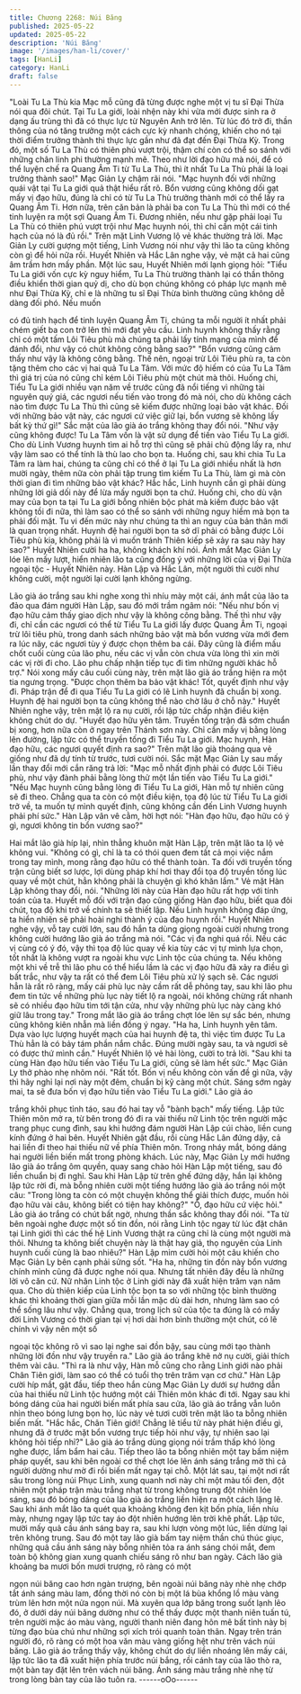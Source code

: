 ```yaml
---
title: Chương 2268: Núi Băng
published: 2025-05-22
updated: 2025-05-22
description: 'Núi Băng'
image: '/images/han-li/cover/'
tags: [HanLi]
category: HanLi
draft: false
---
```


"Loài Tu La Thù kia Mạc mỗ cũng đã từng được nghe một vị tu sĩ
Đại Thừa nói qua đôi chút. Tại Tu La giới, loài nhện này khi vừa
mới được sinh ra ở dạng ấu trùng thì đã có thực lực từ Nguyên
Anh trở lên. Từ lúc đó trở đi, thần thông của nó tăng trưởng một
cách cực kỳ nhanh chóng, khiến cho nó tại thời điểm trưởng
thành thì thực lực gần như đã đạt đến Đại Thừa Kỳ. Trong đó,
một số Tu La Thù có thiên phú vượt trội, thậm chí còn có thể so
sánh với những chân linh phi thường mạnh mẽ. Theo như lời đạo
hữu mà nói, để có thể luyện chế ra Quang Âm Ti từ Tu La Thù, thì
ít nhất Tu La Thù phải là loại trưởng thành sao!" Mạc Giản Ly
chậm rãi nói.
"Mạc huynh đối với những quái vật tại Tu La giới quả thật hiểu rất
rõ. Bổn vương cũng không dối gạt mấy vị đạo hữu, đúng là chỉ có
từ Tu La Thù trưởng thành mới có thể lấy ra Quang Âm Ti. Hơn
nữa, trên căn bản là phải ba con Tu La Thù thì mới có thể tinh
luyện ra một sợi Quang Âm Ti. Đương nhiên, nếu như gặp phải
loại Tu La Thù có thiên phú vượt trội như Mạc huynh nói, thì chỉ
cần một cái tinh hạch của nó là đủ rồi." Trên mặt Linh Vương lộ vẻ
khác thường trả lời.
Mạc Giản Ly cười gượng một tiếng, Linh Vương nói như vậy thì
lão ta cũng không còn gì để hỏi nữa rồi.
Huyết Nhiên và Hắc Lân nghe vậy, vẻ mặt cả hai cũng âm trầm
hơn mấy phần.
Một lúc sau, Huyết Nhiên mới lạnh giọng hỏi:
"Tiểu Tu La giới vốn cực kỳ nguy hiểm, Tu La Thù trường thành
lại có thần thông điều khiển thời gian quỷ dị, cho dù bọn chúng
không có pháp lực mạnh mẽ như Đại Thừa Kỳ, chỉ e là những tu
sĩ Đại Thừa bình thường cũng không dễ dàng đối phó. Nếu muốn

có đủ tinh hạch để tinh luyện Quang Âm Ti, chúng ta mỗi người ít
nhất phải chém giết ba con trở lên thì mới đạt yêu cầu. Linh
huynh không thấy rằng chỉ có một tấm Lôi Tiêu phù mà chúng ta
phải lấy tính mạng của mình để đánh đổi, như vậy có chút không
công bằng sao?"
"Bổn vương cũng cảm thấy như vậy là không công bằng. Thế
nên, ngoại trừ Lôi Tiêu phù ra, ta còn tặng thêm cho các vị hai
quả Tu La Tâm. Với mức độ hiếm có của Tu La Tâm thì giá trị của
nó cũng chỉ kém Lôi Tiêu phù một chút mà thôi. Huống chi, Tiểu
Tu La giới nhiều vạn năm về trước cũng đã nổi tiếng vì những tài
nguyên quý giá, các ngươi nếu tiến vào trong đó mà nói, cho dù
không cách nào tìm được Tu La Thù thì cũng sẽ kiếm được
những loại bảo vật khác. Đối với những bảo vật này, các ngươi
cứ việc giữ lại, bổn vương sẽ không lấy bất kỳ thứ gì!" Sắc mặt
của lão già áo trắng không thay đổi nói.
"Như vậy cũng không được! Tu La Tâm vốn là vật sử dụng để
tiến vào Tiểu Tu La giới. Cho dù Linh Vương huynh tìm ai hỗ trợ
thì cũng sẽ phải chủ động lấy ra, như vậy làm sao có thể tính là
thù lao cho bọn ta. Huống chi, sau khi chia Tu La Tâm ra làm hai,
chúng ta cũng chỉ có thể ở lại Tu La giới nhiều nhất là hơn mười
ngày, thêm nữa còn phải tập trung tìm kiếm Tu La Thù, làm gì mà
còn thời gian đi tìm những bảo vật khác? Hắc hắc, Linh huynh
cần gì phải dùng những lời giả dối này để lừa mấy người bọn ta
chứ. Huống chi, cho dù vận may của bọn ta tại Tu La giới bỗng
nhiên bộc phát mà kiếm được bảo vật không tồi đi nữa, thì làm
sao có thể so sánh với những nguy hiểm mà bọn ta phải đối mặt.
Tu vi đến mức này như chúng ta thì an nguy của bản thân mới là
quan trọng nhất. Huynh đệ hai người bọn ta sở dĩ phải có bằng
được Lôi Tiêu phù kia, không phải là vì muốn tránh Thiên kiếp sẽ
xảy ra sau này hay sao?" Huyết Nhiên cười ha ha, không khách
khí nói.
Ánh mắt Mạc Giản Ly lóe lên mấy lượt, hiển nhiên lão ta cũng
đồng ý với những lời của vị Đại Thừa ngoại tộc - Huyết Nhiên này.
Hàn Lập và Hắc Lân, một người thì cười như không cười, một
người lại cười lạnh không ngừng.

Lão già áo trắng sau khi nghe xong thì nhíu mày một cái, ánh mắt
của lão ta đảo qua đám người Hàn Lập, sau đó mới trầm ngâm
nói:
"Nếu như bốn vị đạo hữu cảm thấy giao dịch như vậy là không
công bằng. Thế thì như vậy đi, chỉ cần các ngươi có thể từ Tiểu
Tu La giới lấy được Quang Âm Ti, ngoại trừ lôi tiêu phù, trong
danh sách những bảo vật mà bổn vương vừa mới đem ra lúc nãy,
các ngươi tùy ý được chọn thêm ba cái. Đây cũng là điểm mấu
chốt cuối cùng của lão phu, nếu các vị vẫn còn chưa vừa lòng thì
xin mời các vị rời đi cho. Lão phu chấp nhận tiếp tục đi tìm những
người khác hỗ trợ."
Nói xong mấy câu cuối cùng này, trên mặt lão già áo trắng hiện ra
một tia ngưng trọng.
"Được chọn thêm ba bảo vật khác! Tốt, quyết định như vậy đi.
Pháp trận để đi qua Tiểu Tu La giới có lẽ Linh huynh đã chuẩn bị
xong. Huynh đệ hai người bọn ta cũng không thể nào chờ lâu ở
chỗ này." Huyết Nhiên nghe vậy, trên mặt lộ ra nụ cười, rồi lập tức
chấp nhận điều kiện không chút do dự.
"Huyết đạo hữu yên tâm. Truyền tống trận đã sớm chuẩn bị xong,
hơn nữa còn ở ngay trên Thánh sơn này. Chỉ cần mấy vị bằng
lòng lên đường, lập tức có thể truyền tống đi Tiểu Tu La giới. Mạc
huynh, Hàn đạo hữu, các ngươi quyết định ra sao?" Trên mặt lão
già thoáng qua vẻ giống như đã dự tính từ trước, tươi cười nói.
Sắc mặt Mạc Giản Ly sau mấy lần thay đổi mới cắn răng trả lời:
"Mạc mỗ nhất định phải có được Lôi Tiêu phù, như vậy đành phải
bằng lòng thử một lần tiến vào Tiểu Tu La giới."
"Nếu Mạc huynh cũng bằng lòng đi Tiểu Tu La giới, Hàn mỗ tự
nhiên cũng sẽ đi theo. Chẳng qua ta còn có một điều kiện, tọa độ
lúc từ Tiểu Tu La giới trở về, ta muốn tự mình quyết định, cũng
không cần đến Linh Vương huynh phải phí sức." Hàn Lập vân vê
cằm, hời hợt nói:
"Hàn đạo hữu, đạo hữu có ý gì, ngươi không tin bổn vương sao?"

Hai mắt lão già híp lại, nhìn thẳng khuôn mặt Hàn Lập, trên mặt
lão ta lộ vẻ không vui.
"Không có gì, chỉ là ta có thói quen đem tất cả mọi việc nắm trong
tay mình, mong rằng đạo hữu có thể thành toàn. Ta đối với truyền
tống trận cũng biết sơ lược, lợi dùng pháp khí hơi thay đổi tọa độ
truyền tống lúc quay về một chút, hẳn không phải là chuyện gì
khó khăn lắm." Vẻ mặt Hàn Lập không thay đổi, nói.
"Những lời này của Hàn đạo hữu rất hợp với tính toán của ta.
Huyết mỗ đối với trận đạo cũng giống Hàn đạo hữu, biết qua đôi
chút, tọa độ khi trở về chính ta sẽ thiết lập. Nếu Linh huynh không
đáp ứng, ta hiển nhiên sẽ phải hoài nghi thành ý của đạo huynh
rồi." Huyết Nhiên nghe vậy, vỗ tay cười lớn, sau đó hắn ta dùng
giọng ngoài cười nhưng trong không cười hướng lão già áo trắng
mà nói.
"Các vị đa nghi quá rồi. Nếu các vị cùng có ý đó, vậy thì tọa độ lúc
quay về kia tùy các vị tự mình lựa chọn, tốt nhất là không vượt ra
ngoài khu vực Linh tộc của chúng ta. Nếu không một khi về trễ thì
lão phu có thể hiểu lầm là các vị đạo hữu đã xảy ra điều gì bất
trắc, như vậy ta rất có thể đem Lôi Tiêu phù xử lý sạch sẽ. Các
ngươi hẳn là rất rõ ràng, mấy cái phù lục này cầm rất dễ phỏng
tay, sau khi lão phu đem tin tức về những phù lục này tiết lộ ra
ngoài, nói không chừng rất nhanh sẽ có nhiều đạo hữu tìm tới tận
cửa, như vậy những phù lục này càng khó giữ lâu trong tay."
Trong mắt lão già áo trắng chợt lóe lên sự sắc bén, nhưng cũng
không kiên nhẫn mà liền đồng ý ngay.
"Ha ha, Linh huynh yên tâm. Dựa vào lực lượng huyết mạch của
hai huynh đệ ta, thì việc tìm được Tu La Thù hẳn là có bảy tám
phần nắm chắc. Đúng mười ngày sau, ta và ngươi sẽ có được thứ
mình cần." Huyết Nhiên lộ vẻ hài lòng, cười to trả lời.
"Sau khi ta cùng Hàn đạo hữu tiến vào Tiểu Tu La giới, cũng sẽ
làm hết sức." Mạc Giản Ly thở phào nhẹ nhõm nói.
"Rất tốt. Bốn vị nếu không còn vấn đề gì nữa, vậy thì hãy nghỉ lại
nơi này một đêm, chuẩn bị kỹ càng một chút. Sáng sớm ngày mai,
ta sẽ đưa bốn vị đạo hữu tiến vào Tiểu Tu La giới." Lão già áo

trắng khôi phục tỉnh táo, sau đó hai tay vỗ "bành bạch" mấy tiếng.
Lập tức Thiên môn mở ra, từ bên trong đó đi ra vài thiếu nữ Linh
tộc trên người mặc trang phục cung đình, sau khi hướng đám
người Hàn Lập cúi chào, liền cung kính đứng ở hai bên.
Huyết Nhiên gật đầu, rồi cùng Hắc Lân đứng dậy, cả hai liền đi
theo hai thiếu nữ về phía Thiên môn.
Trong nháy mắt, bóng dáng hai người liền biến mất trong phòng
khách.
Lúc này, Mạc Giản Ly mới hướng lão già áo trắng ôm quyền, quay
sang chào hỏi Hàn Lập một tiếng, sau đó liền chuẩn bị đi nghỉ.
Sau khi Hàn Lập từ trên ghế đứng dậy, hắn lại không lập tức rời
đi, mà bỗng nhiên cười một tiếng hướng lão già áo trắng nói một
câu:
"Trong lòng ta còn có một chuyện không thể giải thích được,
muốn hỏi đạo hữu vài câu, không biết có tiện hay không?"
"Ồ, đạo hữu cứ việc hỏi." Lão già áo trắng có chút bất ngờ, nhưng
thần sắc không thay đổi nói.
"Ta từ bên ngoài nghe được một số tin đồn, nói rằng Linh tộc ngay
từ lúc đặt chân tại Linh giới thì các thế hệ Linh Vương thật ra cũng
chỉ là cùng một người mà thôi. Nhưng ta không biết chuyện này là
thật hay giả, thọ nguyên của Linh huynh cuối cùng là bao nhiêu?"
Hàn Lập mỉm cười hỏi một câu khiến cho Mạc Giản Ly bên cạnh
phải sửng sốt.
"Ha ha, những tin đồn này bổn vương chính mình cũng đã được
nghe nói qua. Nhưng tất nhiên đây đều là những lời vô căn cứ.
Nữ nhân Linh tộc ở Linh giới này đã xuất hiện trăm vạn năm qua.
Cho dù thiên kiếp của Linh tộc bọn ta so với những tộc bình
thường khác thì khoảng thời gian giữa mỗi lần mặc dù dài hơn,
nhưng làm sao có thể sống lâu như vậy. Chẳng qua, trong lịch sử
của tộc ta đúng là có mấy đời Linh Vương có thời gian tại vị hơi
dài hơn bình thường một chút, có lẽ chính vì vậy nên một số

ngoại tộc không rõ vì sao lại nghe sai đồn bậy, sau cùng mới tạo
thành những lời đồn như vậy truyền ra." Lão già áo trắng khẽ nở
nụ cười, giải thích thêm vài câu.
"Thì ra là như vậy, Hàn mỗ cũng cho rằng Linh giới nào phải Chân
Tiên giới, làm sao có thể có tuổi thọ trên trăm vạn cơ chứ." Hàn
Lập cười híp mắt, gật đầu, tiếp theo hắn cùng Mạc Giản Ly dưới
sự hướng dẫn của hai thiếu nữ Linh tộc hướng một cái Thiên
môn khác đi tới.
Ngay sau khi bóng dáng của hai người biến mất phía sau cửa, lão
già áo trắng vẫn luôn nhìn theo bóng lưng bọn họ, lúc này vẻ tươi
cười trên mặt lão ta bỗng nhiên biến mất.
"Hắc hắc, Chân Tiên giới! Chẳng lẽ tiểu tử này phát hiện điều gì,
nhưng đã ở trước mặt bổn vương trực tiếp hỏi như vậy, tự nhiên
sao lại không hỏi tiếp nhỉ?" Lão già áo trắng dùng giọng nói trầm
thấp khó lòng nghe được, lẩm bẩm hai câu.
Tiếp theo lão ta bỗng nhiên một tay bấm niệm pháp quyết, sau khi
bên ngoài cơ thể chợt lóe lên ánh sáng trắng mờ thì cả người
dường như mờ đi rồi biến mất ngay tại chỗ.
Một lát sau, tại một nơi rất sâu trong lòng núi Phục Linh, xung
quanh nơi này chỉ một màu tối đen, đột nhiên một pháp trận màu
trắng nhạt từ trong không trung đột nhiên lóe sáng, sau đó bóng
dáng của lão già áo trắng liền hiện ra một cách lặng lẽ.
Sau khi ánh mắt lão ta quét qua khoảng không đen kịt bốn phía,
liền nhíu mày, nhưng ngay lập tức tay áo đột nhiên hướng lên trời
khẽ phất.
Lập tức, mười mấy quả cầu ánh sáng bay ra, sau khi lượn vòng
một lúc, liền dừng lại trên không trung.
Sau đó một tay lão già bấm tay niệm thần chú thúc giục, những
quả cầu ánh sáng này bỗng nhiên tỏa ra ánh sáng chói mắt, đem
toàn bộ không gian xung quanh chiếu sáng rõ như ban ngày.
Cách lão già khoảng ba mươi bốn mươi trượng, rõ ràng có một

ngọn núi băng cao hơn ngàn trượng, bên ngoài núi băng này nhè
nhẹ chớp tắt ánh sáng màu lam, đồng thời nó còn bị một lá bùa
khổng lồ màu vàng trùm lên hơn một nửa ngọn núi.
Mà xuyên qua lớp băng trong suốt lạnh lẽo đó, ở dưới dáy núi
băng dường như có thể thấy được một thanh niên tuấn tú, trên
người mặc áo màu vàng, người thanh niên đang hôn mê bất tỉnh
này bị từng đạo bùa chú như những sợi xích trói quanh toàn thân.
Ngay trên trán người đó, rõ ràng có một hoa văn màu vàng giống
hệt như trên vách núi băng.
Lão già áo trắng thấy vậy, không chút do dự liền nhoáng lên mấy
cái, lập tức lão ta đã xuất hiện phía trước núi bắng, rồi cánh tay
của lão thò ra, một bàn tay đặt lên trên vách núi băng.
Ánh sáng màu trắng nhè nhẹ từ trong lòng bàn tay của lão tuôn
ra.
------oOo------
